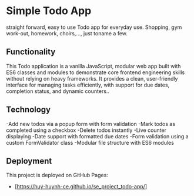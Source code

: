 # Simple Todo App

straight forward, easy to use Todo app for everyday use. Shopping, gym work-out, homework, choirs,..., just toname a few.

## Functionality

This Todo application is a vanilla JavaScript, modular web app built with ES6 classes and modules to demonstrate core frontend engineering skills without relying on heavy frameworks. It provides a clean, user-friendly interface for managing tasks efficiently, with support for due dates, completion status, and dynamic counters..

## Technology

-Add new todos via a popup form with form validation
-Mark todos as completed using a checkbox
-Delete todos instantly
-Live counter displaying
-Date support with formatted due dates
-Form validation using a custom FormValidator class
-Modular file structure with ES6 modules

## Deployment

This project is deployed on GitHub Pages:

- [https://huy-huynh-ce.github.io/se_project_todo-app/]
